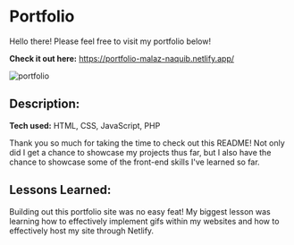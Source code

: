 # Portfolio

Hello there! Please feel free to visit my portfolio below!

**Check it out here:** https://portfolio-malaz-naquib.netlify.app/

![portfolio](https://github.com/malaz-naquib/portfolio/assets/113329798/143497fe-7543-4114-adcb-ba121b3838ec)

## Description:

**Tech used:** HTML, CSS, JavaScript, PHP

Thank you so much for taking the time to check out this README! Not only did I get a chance to showcase my projects thus far, but I also have the chance to showcase some of the front-end skills I've learned so far.

## Lessons Learned:

Building out this portfolio site was no easy feat! My biggest lesson was learning how to effectively implement gifs within my websites and how to effectively host my site through Netlify.
